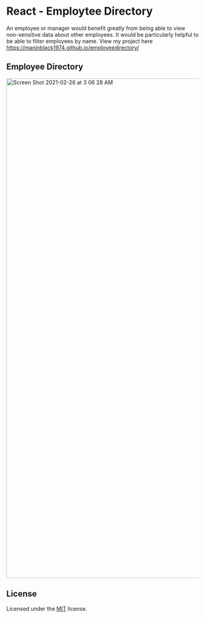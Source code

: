 # React - Employtee Directory
An employee or manager would benefit greatly from being able to view non-sensitive data about other employees. 
It would be particularly helpful to be able to filter employees by name. View my project here https://maninblack1974.github.io/employeedirectory/
## Employee Directory
<img width="1309" alt="Screen Shot 2021-02-26 at 3 06 28 AM" src="https://user-images.githubusercontent.com/25594179/109293377-8c96ba00-77e0-11eb-9214-64acc8abadef.png">

## License 

Licensed under the [MIT](LICENSE) license.
